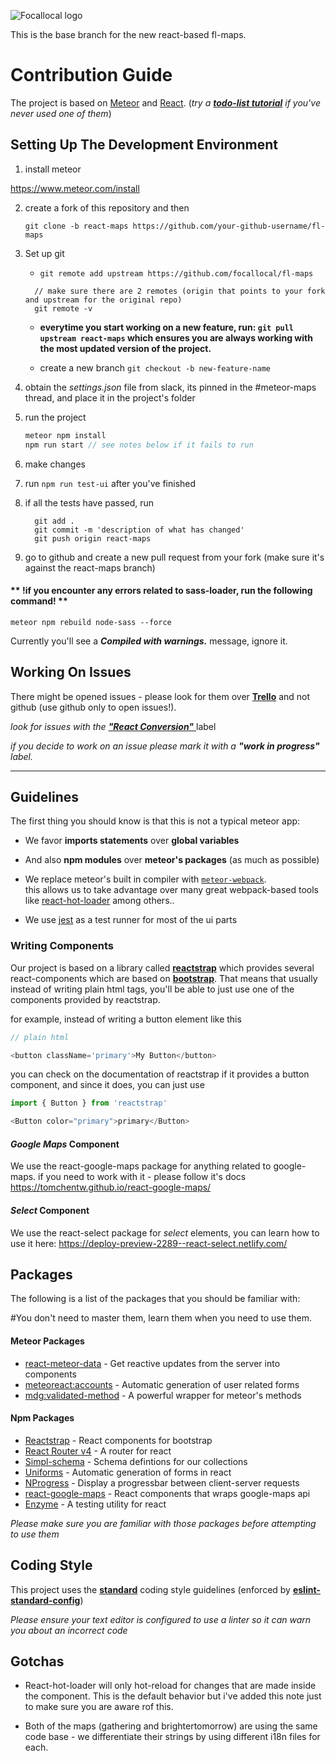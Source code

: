 ![Focallocal logo](http://news.focallocal.org/wp-content/uploads/2015/02/focallocal-very-low-res1-min.png)

This is the base branch for the new react-based fl-maps.

# Contribution Guide

The project is based on [Meteor](https://www.meteor.com/) and [React](https://reactjs.org/). (*try a [**todo-list tutorial**](https://www.meteor.com/tutorials/react/creating-an-app) if you've never used one of them*)

## Setting Up The Development Environment

1. install meteor

  https://www.meteor.com/install

2. create a fork of this repository and then

    `git clone -b react-maps https://github.com/your-github-username/fl-maps`

3. Set up git

      - `git remote add upstream https://github.com/focallocal/fl-maps`
      ```
        // make sure there are 2 remotes (origin that points to your fork and upstream for the original repo)
        git remote -v
      ```

    - **everytime you start working on a new feature, run: `git pull upstream react-maps` which ensures you are always working with the most updated version of the project.**

    - create a new branch `git checkout -b new-feature-name`

4. obtain the *settings.json* file from slack, its pinned in the #meteor-maps thread, and place it in the project's folder

5. run the project

    ```javascript
    meteor npm install
    npm run start // see notes below if it fails to run
    ```

6. make changes

7. run `npm run test-ui` after you've finished

8. if all the tests have passed, run

    ```
      git add .
      git commit -m 'description of what has changed'
      git push origin react-maps
    ```

9. go to github and create a new pull request from your fork (make sure it's against the react-maps branch)

#### ** !if you encounter any errors related to sass-loader, run the following command! **

`meteor npm rebuild node-sass --force`

Currently you'll see a _**Compiled with warnings.**_ message, ignore it.

## Working On Issues

There might be opened issues - please look for them over [**Trello**](https://trello.com/b/PFj7RlgM/focallocalorg) and not github (use github only to open issues!).

*look for issues with the [**"React Conversion"** ](https://github.com/focallocal/fl-maps/labels/React%20Conversion)* label

*if you decide to work on an issue please mark it with a **"work in progress"** label.*

---

<a name='guidelines' />

## Guidelines

The first thing you should know is that this is not a typical meteor app:

- We favor **imports statements** over **global variables**

- And also **npm modules** over **meteor's packages** (as much as possible)

- We replace meteor's built in compiler with [`meteor-webpack`](https://github.com/ardatan/meteor-webpack).   
this allows us to take advantage over many great webpack-based tools like [react-hot-loader](https://github.com/gaearon/react-hot-loader) among others..

- We use [jest](https://facebook.github.io/jest/) as a test runner for most of the ui parts

### Writing Components

Our project is based on a library called [**reactstrap**](https://reactstrap.github.io/) which provides several react-components which are based on [**bootstrap**](https://getbootstrap.com/).
That means that usually instead of writing plain html tags, you'll be able to just use one of the components provided by reactstrap.

for example, instead of writing a button element like this
```javascript
// plain html

<button className='primary'>My Button</button>
```

you can check on the documentation of reactstrap if it provides a button component, and since it does, you can just use
```javascript
import { Button } from 'reactstrap'

<Button color="primary">primary</Button>
```

#### *Google Maps* Component

We use the react-google-maps package for anything related to google-maps. if you need to work with it - please follow it's docs https://tomchentw.github.io/react-google-maps/

#### *Select* Component

We use the react-select package for *select* elements, you can learn how to use it here: https://deploy-preview-2289--react-select.netlify.com/

## Packages

The following is a list of the packages that you should be familiar with:

#You don't need to master them, learn them when you need to use them.

#### Meteor Packages

* [react-meteor-data](https://github.com/meteor/react-packages/) - Get reactive updates from the server into components
* [meteoreact:accounts](https://github.com/royGil/accounts-react/) - Automatic generation of user related forms
* [mdg:validated-method](https://github.com/meteor/validated-method) - A powerful wrapper for meteor's methods

#### Npm Packages

* [Reactstrap](https://reactstrap.github.io/) - React components for bootstrap
* [React Router v4](https://github.com/ReactTraining/react-router) - A router for react
* [Simpl-schema](https://github.com/aldeed/simple-schema-js) - Schema defintions for our collections
* [Uniforms](https://github.com/vazco/uniforms) - Automatic generation of forms in react
* [NProgress](http://ricostacruz.com/nprogress/) - Display a progressbar between client-server requests
* [react-google-maps](https://github.com/tomchentw/react-google-maps) - React components that wraps google-maps api
* [Enzyme](https://github.com/airbnb/enzyme) - A testing utility for react

*Please make sure you are familiar with those packages before attempting to use them*

## Coding Style

This project uses the [**standard**](https://standardjs.com/) coding style guidelines (enforced by [**eslint-standard-config**](https://github.com/standard/eslint-config-standard))

*Please ensure your text editor is configured to use a linter so it can warn you about an incorrect code*

## **Gotchas**

* React-hot-loader will only hot-reload for changes that are made inside the <App /> component. This is the default behavior but i've added this note just to make sure you are aware rof this.

* Both of the maps (gathering and brightertomorrow) are using the same code base - we differentiate their strings by using different i18n files for each.
